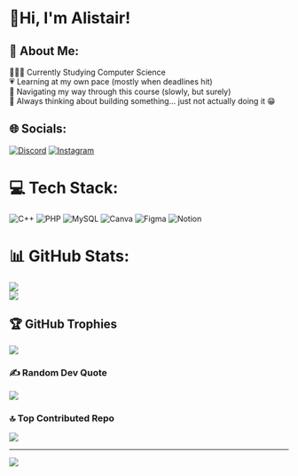 # 🌷Hi, I'm Alistair! 

## 💫 About Me:
👩🏻‍💻 Currently Studying Computer Science<br>
💗 Learning at my own pace (mostly when deadlines hit)<br>
🫶 Navigating my way through this course (slowly, but surely)<br>
🦑 Always thinking about building something... just not actually doing it 😁

## 🌐 Socials:
[![Discord](https://img.shields.io/badge/Discord-%237289DA.svg?logo=discord&logoColor=white)](https://discord.gg/msclrlys) 
[![Instagram](https://img.shields.io/badge/Instagram-%23E4405F.svg?logo=Instagram&logoColor=white)](https://instagram.com/msclrlys) 

# 💻 Tech Stack:
![C++](https://img.shields.io/badge/c++-%2300599C.svg?style=for-the-badge&logo=c%2B%2B&logoColor=white) 
![PHP](https://img.shields.io/badge/php-%23777BB4.svg?style=for-the-badge&logo=php&logoColor=white) 
![MySQL](https://img.shields.io/badge/mysql-4479A1.svg?style=for-the-badge&logo=mysql&logoColor=white) 
![Canva](https://img.shields.io/badge/Canva-%2300C4CC.svg?style=for-the-badge&logo=Canva&logoColor=white) 
![Figma](https://img.shields.io/badge/figma-%23F24E1E.svg?style=for-the-badge&logo=figma&logoColor=white) 
![Notion](https://img.shields.io/badge/Notion-%23000000.svg?style=for-the-badge&logo=notion&logoColor=white) 

# 📊 GitHub Stats:
![](https://github-readme-stats.vercel.app/api?username=msclrlys&theme=dark&hide_border=false&include_all_commits=false&count_private=false)<br/>
![](https://nirzak-streak-stats.vercel.app/?user=msclrlys&theme=dark&hide_border=false)<br/>

## 🏆 GitHub Trophies
![](https://github-profile-trophy.vercel.app/?username=msclrlys&theme=dracula&no-frame=false&no-bg=false&margin-w=4)

### ✍️ Random Dev Quote
![](https://quotes-github-readme.vercel.app/api?type=vetical&theme=radical)

### 🔝 Top Contributed Repo
![](https://github-contributor-stats.vercel.app/api?username=msclrlys&limit=5&theme=date_night&combine_all_yearly_contributions=true)

---
[![](https://visitcount.itsvg.in/api?id=msclrlys&icon=0&color=5)](https://visitcount.itsvg.in)


